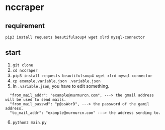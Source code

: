 # nccraper
## requirement
```ssh
pip3 install requests beautifulsoup4 wget xlrd mysql-connector
```
## start
1. `git clone`
2. `cd nccraper`
3. `pip3 install requests beautifulsoup4 wget xlrd mysql-connector`
4. `cp example.variable.json .variable.json`
5. In `.variable.json`, you have to edit something.
```
  "from_mail_addr": "example@murmurcn.com", ---> the gmail address will be used to send mails.
  "from_mail_passwd": "p@ssWorD", ---> the password of the gamil address.
  "to_mail_addr": "example@murmurcn.com" ---> the address sending to.
```
6. `python3 main.py`
